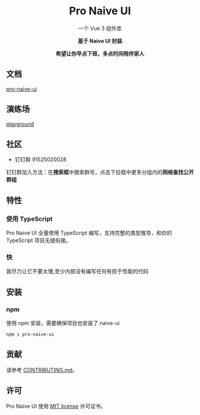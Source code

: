 <h1 align="center">Pro Naive UI</h1>
<p align="center">一个 Vue 3 组件库</p>
<p align="center"><b>基于 Naive UI 封装</b></p>
<p align="center"><b>希望让你早点下班，多点时间陪伴家人</b></p>

## 文档

[pro-naive-ui](https://naive-ui.pro-components.cn/zh-CN/os-theme)

## 演练场
[playground](https://play.pro-components.cn)

## 社区

- 钉钉群 91525020028

钉钉群加入方法：在**搜索框**中搜索群号，点击下拉框中更多分组内的**网络查找公开群组**

## 特性

### 使用 TypeScript

Pro Naive UI 全量使用 TypeScript 编写，支持完整的类型推导，和你的 TypeScript 项目无缝衔接。

### 快

我尽力让它不要太慢,至少内部没有编写任何有损于性能的代码

## 安装

### npm

使用 npm 安装，需要确保项目也安装了 naive-ui

```bash
npm i pro-naive-ui
```

## 贡献

请参考 [CONTRIBUTING.md](https://github.com/Zheng-Changfu/pro-naive-ui/blob/master/CONTRIBUTING.md)。

## 许可

Pro Naive UI 使用 [MIT license](https://opensource.org/licenses/MIT) 许可证书。
